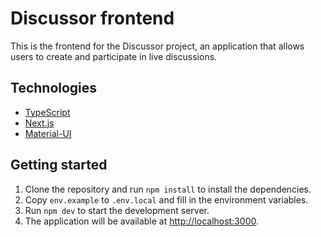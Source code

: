 # Discussor frontend

This is the frontend for the Discussor project, an application that allows users to create and participate in live discussions.

## Technologies

- [TypeScript](https://www.typescriptlang.org/)
- [Next.js](https://nextjs.org/)
- [Material-UI](https://material-ui.com/)

## Getting started

1. Clone the repository and run `npm install` to install the dependencies.
1. Copy `env.example` to `.env.local` and fill in the environment variables.
1. Run `npm dev` to start the development server.
1. The application will be available at <http://localhost:3000>.
